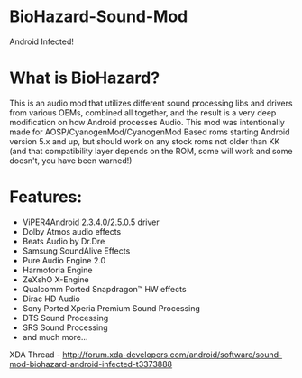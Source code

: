# BioHazard-Sound-Mod
Android Infected!

# What is BioHazard?

This is an audio mod that utilizes different sound processing libs and drivers from various OEMs,
combined all together, and the result is a very deep modification on how Android processes Audio.
This mod was intentionally made for AOSP/CyanogenMod/CyanogenMod Based roms starting Android version 5.x and up,
but should work on any stock roms not older than KK (and that compatibility layer depends on the ROM, some will work and some doesn't,
you have been warned!)

# Features:

- ViPER4Android 2.3.4.0/2.5.0.5 driver
- Dolby Atmos audio effects
- Beats Audio by Dr.Dre
- Samsung SoundAlive Effects
- Pure Audio Engine 2.0
- Harmoforia Engine
- ZeXshO X-Engine
- Qualcomm Ported Snapdragon™ HW effects
- Dirac HD Audio
- Sony Ported Xperia Premium Sound Processing
- DTS Sound Processing
- SRS Sound Processing
- and much more...

XDA Thread - http://forum.xda-developers.com/android/software/sound-mod-biohazard-android-infected-t3373888